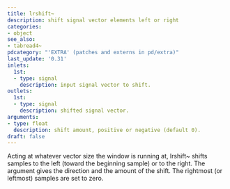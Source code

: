 ```yaml
---
title: lrshift~
description: shift signal vector elements left or right
categories:
- object
see_also:
- tabread4~
pdcategory: "'EXTRA' (patches and externs in pd/extra)"
last_update: '0.31'
inlets:
  1st:
  - type: signal
    description: input signal vector to shift.
outlets:
  1st:
  - type: signal
    description: shifted signal vector.
arguments:
- type: float
  description: shift amount, positive or negative (default 0).
draft: false
---
```

Acting at whatever vector size the window is running at, lrshift~ shifts samples to the left (toward the beginning sample) or to the right. The argument gives the direction and the amount of the shift. The rightmost (or leftmost) samples are set to zero.